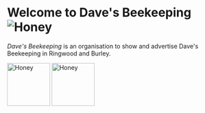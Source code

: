 # Welcome to Dave's Beekeeping ![Honey](https://honey.thegillams.co.uk/img/icons/favicon-32x32.png)
*Dave's Beekeeping* is an organisation to show and advertise Dave's Beekeeping in Ringwood and Burley.

<img src="https://honey.thegillams.co.uk/img/77%20Products%20copy.JPG" height="100px" alt="Honey"/> <img src="https://honey.thegillams.co.uk/img/honey.png" height="100px" alt="Honey"/>

